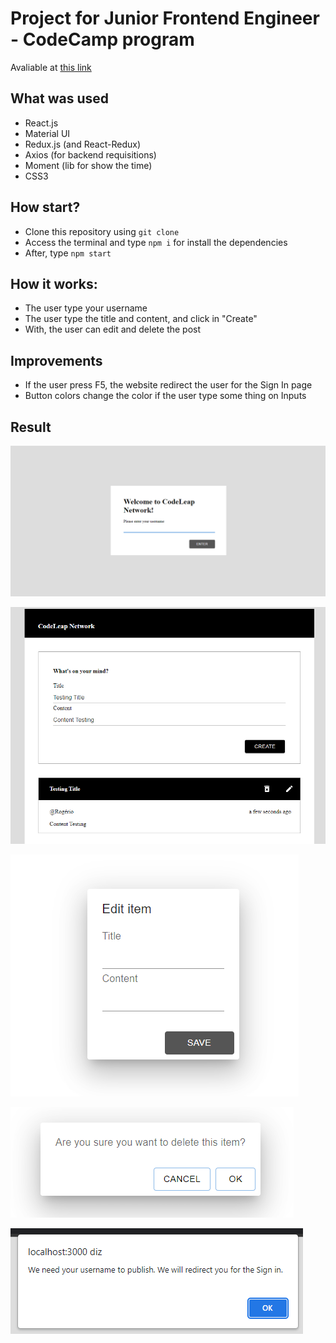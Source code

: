 # Project for Junior Frontend Engineer - CodeCamp program

Avaliable at [this link](https://codeleap.notion.site/Job-openings-be9610b2d137433088a7aafdeaad08b4?p=1882cc4e78394bc28656437a928582e2&pm=s)

## What was used
- React.js
- Material UI
- Redux.js (and React-Redux)
- Axios (for backend requisitions)
- Moment (lib for show the time)
- CSS3

## How start?
- Clone this repository using `git clone`
- Access the terminal and type `npm i` for install the dependencies
- After, type `npm start`

## How it works:
- The user type your username
- The user type the title and content, and click in "Create"
- With, the user can edit and delete the post

## Improvements
- If the user press F5, the website redirect the user for the Sign In page
- Button colors change the color if the user type some thing on Inputs

## Result

![Sign In](/src/assets/start.png)

![Home page with POST and GET](/src/assets/post%20and%20get.png)

![Edit the post](/src/assets/edit.png)

![Delete the post](/src/assets/delete.png)

![If the user update the page at Home](/src/assets/error.png)